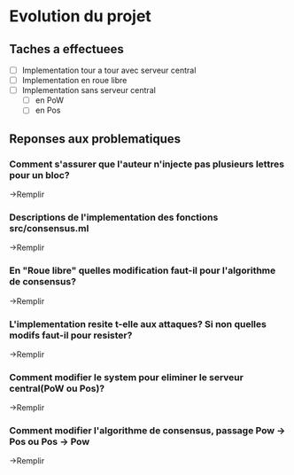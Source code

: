 # Evolution du projet

## Taches a effectuees
- [ ] Implementation tour a tour avec serveur central 
- [ ] Implementation en roue libre
- [ ] Implementation sans serveur central
    - [ ] en PoW
    - [ ] en Pos

## Reponses aux problematiques

### Comment s'assurer que l'auteur n'injecte pas plusieurs lettres pour un bloc?
->Remplir

### Descriptions de l'implementation des fonctions src/consensus.ml
->Remplir

### En "Roue libre" quelles modification faut-il pour l'algorithme de consensus?
->Remplir

### L'implementation resite t-elle aux attaques? Si non quelles modifs faut-il pour resister?
->Remplir

### Comment modifier le system pour eliminer le serveur central(PoW ou Pos)?
->Remplir

### Comment modifier l'algorithme de consensus, passage Pow -> Pos ou Pos -> Pow
->Remplir

### 